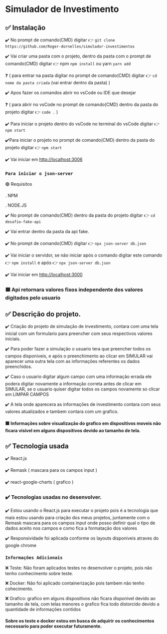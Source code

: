 # Simulador de Investimento

## :white_check_mark: Instalação

:heavy_check_mark: No prompt de comando(CMD) digitar :point_right: `git clone https://github.com/Roger-dornelles/simulador-investimentos `

:heavy_check_mark: Vai criar uma pasta com o projeto, dentro da pasta com o prompt de comando(CMD) digitar :point_right: npm `npm install` ou yarn `yarn add`

:question: ( para entrar na pasta digitar no prompt de comando(CMD) digitar :point_right: `cd nome da pasta criada`  (vai entrar dentro da pasta) )

:heavy_check_mark: Apos fazer os comandos abrir no vsCode ou IDE que desejar

:question: ( para abrir no vsCode no prompt de comando(CMD) dentro da pasta do projeto digitar :point_right: `code .` )

:heavy_check_mark: Para iniciar o projeto dentro do vsCode no terminal do vsCode digitar :point_right: ` npm start`

:heavy_check_mark:Para iniciar o projeto no prompt de comando(CMD) dentro da pasta do projeto digitar :point_right: `npm start`

:heavy_check_mark: Vai iniciar em [http://localhost:3006](http://localhost:3006)

### `Para iniciar o json-server`

:green_circle: Requisitos 

. NPM

. NODE.JS

:heavy_check_mark: No prompt de comando(CMD) dentro da pasta do projeto digitar :point_right: `cd desafio-fake-api`

:heavy_check_mark: Vai entrar dentro da pasta da api fake.

:heavy_check_mark: No prompt de comando(CMD) digitar :point_right: `npx json-server db.json`

:heavy_check_mark: Vai iniciar o servidor, se não iniciar após o comando digitar este comando :point_right: `npm install`  e após :point_right: `npx json-server db.json`

:heavy_check_mark: Vai iniciar em [http://localhost:3000](http://localhost:3000)

### :red_square: Api retornara valores fixos independente dos valores digitados pelo usuario


## :white_check_mark: Descrição do projeto.

:heavy_check_mark: Criação do projeto de simulação de investimento, contara com uma tela inicial com um formulario para preencher com seus respectivos valores iniciais.

:heavy_check_mark: Para poder fazer a simulação o usuario tera que preencher todos os campos disponiveis, e após o preenchimento ao clicar em SIMULAR vai aparecer uma outra tela com as informações referentes os dados preenchidos.

:heavy_check_mark: Caso o usuario digitar algum campo com uma informação errada ele podera digitar novamente a informação correta antes de clicar em SIMULAR, se o usuario quiser digitar todos os campos novamente so clicar em LIMPAR CAMPOS

:heavy_check_mark: A tela onde aparecera as informações de investimento contara com seus valores atualizados e tambem contara com um grafico.

#### :red_square: Informações sobre visualização do grafico em dispositivos moveis não ficara visivel em alguns dispositivos devido ao tamanho de tela.



## :white_check_mark: Tecnologia usada

:heavy_check_mark: React.js

:heavy_check_mark: Remask ( mascara para os campos input )

:heavy_check_mark: react-google-charts ( grafico )

### :heavy_check_mark: Tecnologias usadas no desenvolver.

:heavy_check_mark: Estou usando o React.js para executar o projeto pois é a tecnologia que mais estou usando para criação dos meus projetos, juntamente com o Remask mascara para os campos input onde posso definir qual o tipo de dados aceito nos campos e como fica a formatação dos valores

:heavy_check_mark: Responsividade foi aplicada conforme os layouts disponiveis atraves do google chrome


### `Informações Adicionais `

:x: Teste:  Não foram aplicados testes no desenvolver o projeto, pois não tenho conhecimento sobre teste.

:x: Docker: Não foi aplicado containerização pois tambem não tenho cohecimento.
 
:x: Grafico: grafico em alguns dispositivos não ficara disponivel devido ao tamanho de tela, com telas menores o grafico fica todo distorcido devido a quantidade de informações contidos 


#### Sobre os teste e docker estou em busca de adquirir os conhecimentos necessario para poder executar futuramente.
